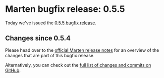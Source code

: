 # Marten bugfix release: 0.5.5

Today we've issued the [0.5.5 bugfix release](https://martenframework.com/docs/the-marten-project/release-notes/0.5.5).

## Changes since 0.5.4

Please head over to the [official Marten release notes](https://martenframework.com/docs/the-marten-project/release-notes/0.5.5) for an overview of the changes that are part of this bugfix release.

Alternatively, you can check out the [full list of changes and commits on GitHub](https://github.com/martenframework/marten/compare/v0.5.4...v0.5.5).
